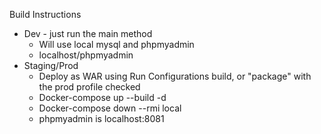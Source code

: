 Build Instructions
* Dev - just run the main method
    * Will use local mysql and phpmyadmin
    * localhost/phpmyadmin
* Staging/Prod 
    * Deploy as WAR using Run Configurations build, or "package" with the prod profile checked
    * Docker-compose up --build -d
    * Docker-compose down --rmi local 
    * phpmyadmin is localhost:8081
